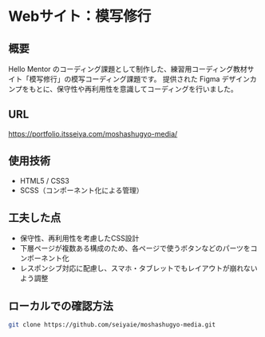 # Webサイト：模写修行

## 概要

Hello Mentor のコーディング課題として制作した、練習用コーディング教材サイト「模写修行」の模写コーディング課題です。
提供された Figma デザインカンプをもとに、保守性や再利用性を意識してコーディングを行いました。

## URL

https://portfolio.itsseiya.com/moshashugyo-media/

## 使用技術

- HTML5 / CSS3
- SCSS（コンポーネント化による管理）

## 工夫した点

- 保守性、再利用性を考慮したCSS設計
- 下層ページが複数ある構成のため、各ページで使うボタンなどのパーツをコンポーネント化
- レスポンシブ対応に配慮し、スマホ・タブレットでもレイアウトが崩れないよう調整

## ローカルでの確認方法

```bash
git clone https://github.com/seiyaie/moshashugyo-media.git

